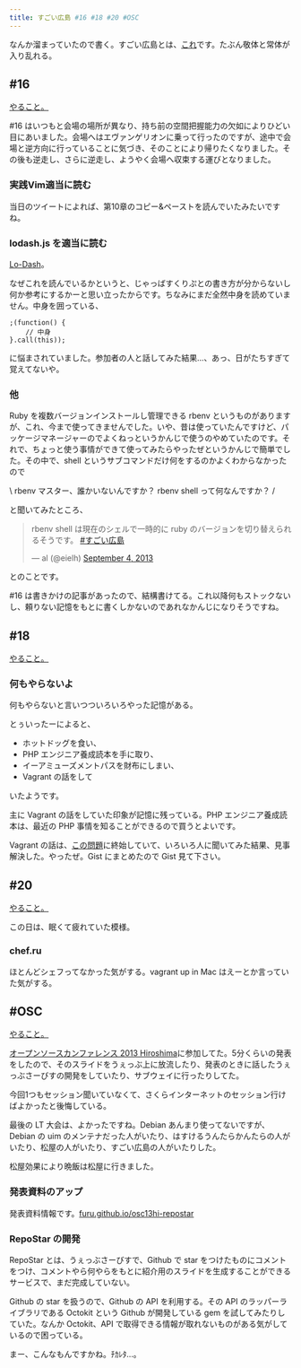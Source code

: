 ```yaml
---
title: すごい広島 #16 #18 #20 #OSC
---
```


なんか溜まっていたので書く。すごい広島とは、[これ](http://great-h.github.io)です。たぶん敬体と常体が入り乱れる。

## #16

[やること。](https://github.com/great-h/great-h.github.io/issues/247)

\#16 はいつもと会場の場所が異なり、持ち前の空間把握能力の欠如によりひどい目にあいました。会場へはエヴァンゲリオンに乗って行ったのですが、途中で会場と逆方向に行っていることに気づき、そのことにより帰りたくなりました。その後も逆走し、さらに逆走し、ようやく会場へ収束する運びとなりました。

### 実践Vim適当に読む

当日のツイートによれば、第10章のコピー&ペーストを読んでいたみたいですね。

### lodash.js を適当に読む

[Lo-Dash](http://lodash.com)。

なぜこれを読んでいるかというと、じゃっばすくりぷとの書き方が分からないし何か参考にするかーと思い立ったからです。ちなみにまだ全然中身を読めていません。中身を囲っている、

```
;(function() {
    // 中身
}.call(this));
```

に悩まされていました。参加者の人と話してみた結果…、あっ、日がたちすぎて覚えてないや。

### 他

Ruby を複数バージョンインストールし管理できる rbenv というものがありますが、これ、今まで使ってきませんでした。いや、昔は使っていたんですけど、パッケージマネージャーのでよくねっというかんじで使うのやめていたのです。それで、ちょっと使う事情ができて使ってみたらやったぜというかんじで簡単でした。その中で、shell というサブコマンドだけ何をするのかよくわからなかったので

\\ rbenv マスター、誰かいないんですか？ rbenv shell って何なんですか？ /

と聞いてみたところ、

<blockquote class="twitter-tweet"><p>rbenv shell は現在のシェルで一時的に ruby のバージョンを切り替えられるそうです。 <a href="https://twitter.com/search?q=%23%E3%81%99%E3%81%94%E3%81%84%E5%BA%83%E5%B3%B6&amp;src=hash">#すごい広島</a></p>&mdash; al (@eielh) <a href="https://twitter.com/eielh/statuses/375209194405654528">September 4, 2013</a></blockquote>
<script async src="//platform.twitter.com/widgets.js" charset="utf-8"></script>

とのことです。

\#16 は書きかけの記事があったので、結構書けてる。これ以降何もストックないし、頼りない記憶をもとに書くしかないのであれなかんじになりそうですね。

## #18

[やること。](https://github.com/great-h/great-h.github.io/issues/270)

### 何もやらないよ

何もやらないと言いつついろいろやった記憶がある。

とぅいったーによると、

* ホットドッグを食い、
* PHP エンジニア養成読本を手に取り、
* イーアミューズメントパスを財布にしまい、
* Vagrant の話をして

いたようです。

主に Vagrant の話をしていた印象が記憶に残っている。PHP エンジニア養成読本は、最近の PHP 事情を知ることができるので買うとよいです。

Vagrant の話は、[この問題]()に終始していて、いろいろ人に聞いてみた結果、見事解決した。やったぜ。Gist にまとめたので Gist 見て下さい。

## #20

[やること。](https://github.com/great-h/great-h.github.io/issues/302)

この日は、眠くて疲れていた模様。

### chef.ru

ほとんどシェフってなかった気がする。vagrant up in Mac はえーとか言っていた気がする。


## #OSC

[やること。](https://github.com/great-h/great-h.github.io/issues/315)

[オープンソースカンファレンス 2013 Hiroshima](http://www.ospn.jp/osc2013-hiroshima/)に参加してた。5分くらいの発表をしたので、そのスライドをうぇっぶ上に放流したり、発表のときに話したうぇっぶさーびすの開発をしていたり、サブウェイに行ったりしてた。

今回1つもセッション聞いていなくて、さくらインターネットのセッション行けばよかったと後悔している。

最後の LT 大会は、よかったですね。Debian あんまり使ってないですが、Debian の uim のメンテナだった人がいたり、はすけるうんたらかんたらの人がいたり、松屋の人がいたり、すごい広島の人がいたりした。

松屋効果により晩飯は松屋に行きました。

### 発表資料のアップ

発表資料情報です。[furu.github.io/osc13hi-repostar](http://furu.github.io/osc13hi-repostar)


### RepoStar の開発

RepoStar とは、うぇっぶさーびすで、Github で star をつけたものにコメントをつけ、コメントやら何やらをもとに紹介用のスライドを生成することができるサービスで、まだ完成していない。

Github の star を扱うので、Github の API を利用する。その API のラッパーライブラリである Octokit という Github が開発している gem を試してみたりしていた。なんか Octokit、API で取得できる情報が取れないものがある気がしているので困っている。


まー、こんなもんですかね。ﾁｶﾚﾀ…｡
